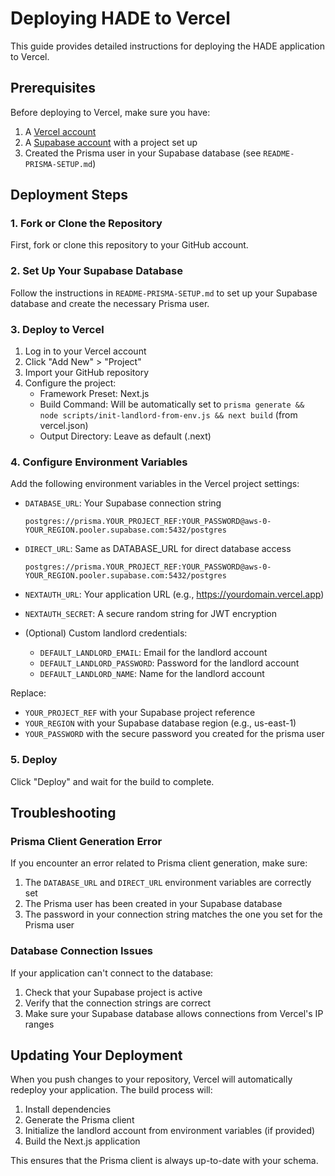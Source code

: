 # Deploying HADE to Vercel

This guide provides detailed instructions for deploying the HADE application to Vercel.

## Prerequisites

Before deploying to Vercel, make sure you have:

1. A [Vercel account](https://vercel.com/signup)
2. A [Supabase account](https://supabase.com/) with a project set up
3. Created the Prisma user in your Supabase database (see `README-PRISMA-SETUP.md`)

## Deployment Steps

### 1. Fork or Clone the Repository

First, fork or clone this repository to your GitHub account.

### 2. Set Up Your Supabase Database

Follow the instructions in `README-PRISMA-SETUP.md` to set up your Supabase database and create the necessary Prisma user.

### 3. Deploy to Vercel

1. Log in to your Vercel account
2. Click "Add New" > "Project"
3. Import your GitHub repository
4. Configure the project:
   - Framework Preset: Next.js
   - Build Command: Will be automatically set to `prisma generate && node scripts/init-landlord-from-env.js && next build` (from vercel.json)
   - Output Directory: Leave as default (.next)

### 4. Configure Environment Variables

Add the following environment variables in the Vercel project settings:

- `DATABASE_URL`: Your Supabase connection string

  ```
  postgres://prisma.YOUR_PROJECT_REF:YOUR_PASSWORD@aws-0-YOUR_REGION.pooler.supabase.com:5432/postgres
  ```

- `DIRECT_URL`: Same as DATABASE_URL for direct database access

  ```
  postgres://prisma.YOUR_PROJECT_REF:YOUR_PASSWORD@aws-0-YOUR_REGION.pooler.supabase.com:5432/postgres
  ```

- `NEXTAUTH_URL`: Your application URL (e.g., https://yourdomain.vercel.app)

- `NEXTAUTH_SECRET`: A secure random string for JWT encryption

- (Optional) Custom landlord credentials:
  - `DEFAULT_LANDLORD_EMAIL`: Email for the landlord account
  - `DEFAULT_LANDLORD_PASSWORD`: Password for the landlord account
  - `DEFAULT_LANDLORD_NAME`: Name for the landlord account

Replace:

- `YOUR_PROJECT_REF` with your Supabase project reference
- `YOUR_REGION` with your Supabase database region (e.g., us-east-1)
- `YOUR_PASSWORD` with the secure password you created for the prisma user

### 5. Deploy

Click "Deploy" and wait for the build to complete.

## Troubleshooting

### Prisma Client Generation Error

If you encounter an error related to Prisma client generation, make sure:

1. The `DATABASE_URL` and `DIRECT_URL` environment variables are correctly set
2. The Prisma user has been created in your Supabase database
3. The password in your connection string matches the one you set for the Prisma user

### Database Connection Issues

If your application can't connect to the database:

1. Check that your Supabase project is active
2. Verify that the connection strings are correct
3. Make sure your Supabase database allows connections from Vercel's IP ranges

## Updating Your Deployment

When you push changes to your repository, Vercel will automatically redeploy your application. The build process will:

1. Install dependencies
2. Generate the Prisma client
3. Initialize the landlord account from environment variables (if provided)
4. Build the Next.js application

This ensures that the Prisma client is always up-to-date with your schema.
